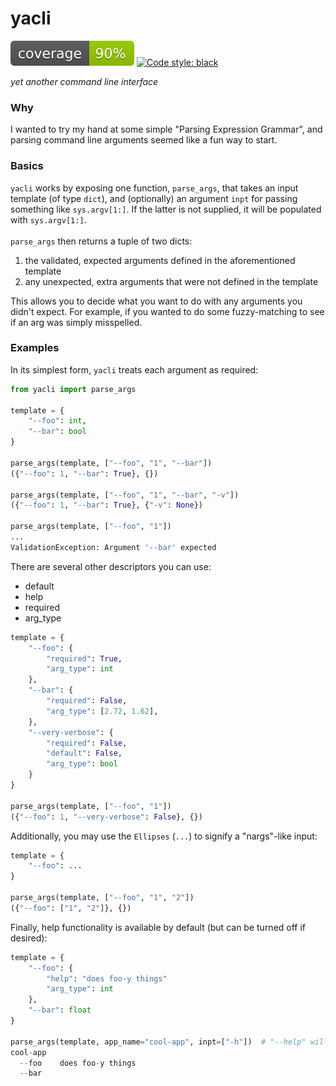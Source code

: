 # yacli
![coverage](images/coverage.svg)
[![Code style: black](https://img.shields.io/badge/code%20style-black-000000.svg)](https://github.com/psf/black)

_yet another command line interface_

### Why
I wanted to try my hand at some simple "Parsing Expression Grammar", and parsing command line arguments seemed like a fun way to start.

### Basics
`yacli` works by exposing one function, `parse_args`, that takes an input template (of type `dict`),
and (optionally) an argument `inpt` for passing something like `sys.argv[1:]`.
If the latter is not supplied, it will be populated with `sys.argv[1:]`.
<br><br>
`parse_args` then returns a tuple of two dicts:
1. the validated, expected arguments defined in the aforementioned template
2. any unexpected, extra arguments that were not defined in the template

This allows you to decide what you want to do with any arguments you didn't expect.
For example, if you wanted to do some fuzzy-matching to see if an arg was simply misspelled.


### Examples

In its simplest form, `yacli` treats each argument as required:

```python
from yacli import parse_args

template = {
    "--foo": int,
    "--bar": bool
}

parse_args(template, ["--foo", "1", "--bar"])
({"--foo": 1, "--bar": True}, {})

parse_args(template, ["--foo", "1", "--bar", "-v"])
({"--foo": 1, "--bar": True}, {"-v": None})

parse_args(template, ["--foo", "1"])
...
ValidationException: Argument '--bar' expected
```

There are several other descriptors you can use:
- default
- help
- required
- arg_type

```python
template = {
    "--foo": {
        "required": True,
        "arg_type": int
    },
    "--bar": {
        "required": False,
        "arg_type": [2.72, 1.62],
    },
    "--very-verbose": {
        "required": False,
        "default": False,
        "arg_type": bool
    }
}

parse_args(template, ["--foo", "1"])
({"--foo": 1, "--very-verbose": False}, {})
```

Additionally, you may use the `Ellipses` (`...`) to signify a "nargs"-like input:

```python
template = {
    "--foo": ...
}

parse_args(template, ["--foo", "1", "2"])
({"--foo": ["1", "2"]}, {})
```

Finally, help functionality is available by default (but can be turned off if desired):

```python
template = {
    "--foo": {
        "help": "does foo-y things"
        "arg_type": int
    },
    "--bar": float
}

parse_args(template, app_name="cool-app", inpt=["-h"])  # "--help" will work, too
cool-app
  --foo    does foo-y things
  --bar
```
